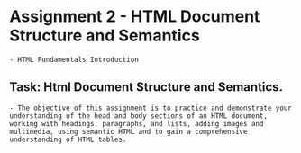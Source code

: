 # Assignment 2 - HTML Document Structure and Semantics
    - HTML Fundamentals Introduction

## Task: Html Document Structure and Semantics.
    - The objective of this assignment is to practice and demonstrate your understanding of the head and body sections of an HTML document, working with headings, paragraphs, and lists, adding images and multimedia, using semantic HTML and to gain a comprehensive understanding of HTML tables.
